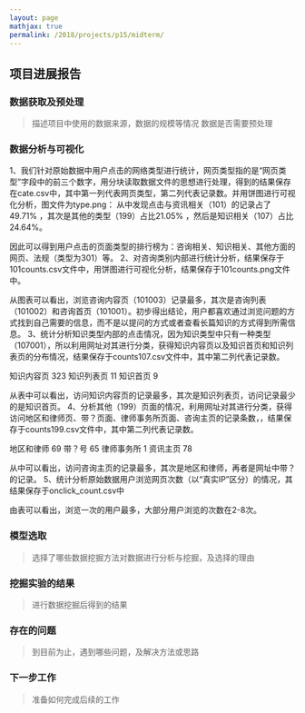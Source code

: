 ```yaml
---
layout: page
mathjax: true
permalink: /2018/projects/p15/midterm/
---
```


## 项目进展报告

### 数据获取及预处理

> 描述项目中使用的数据来源，数据的规模等情况
> 数据是否需要预处理

### 数据分析与可视化

1、我们针对原始数据中用户点击的网络类型进行统计，网页类型指的是“网页类型”字段中的前三个数字，用分块读取数据文件的思想进行处理，得到的结果保存在cate.csv中，其中第一列代表网页类型，第二列代表记录数。并用饼图进行可视化分析，图文件为type.png：
从中发现点击与资讯相关（101）的记录占了49.71% ，其次是其他的类型（199）占比21.05%  ，然后是知识相关（107）占比24.64%。   
 
 
  因此可以得到用户点击的页面类型的排行榜为：咨询相关、知识相关、其他方面的网页、法规（类型为301）等。
2、对咨询类别内部进行统计分析，结果保存于101counts.csv文件中，用饼图进行可视化分析，结果保存于101counts.png文件中。
 
 
从图表可以看出，浏览咨询内容页（101003）记录最多，其次是咨询列表（101002）和咨询首页（101001）。初步得出结论，用户都喜欢通过浏览问题的方式找到自己需要的信息，而不是以提问的方式或者查看长篇知识的方式得到所需信息。
3、统计分析知识类型内部的点击情况，因为知识类型中只有一种类型（107001），所以利用网址对其进行分类，获得知识内容页以及知识首页和知识列表页的分布情况，结果保存于counts107.csv文件中，其中第二列代表记录数。

知识内容页	323
知识列表页	11
知识首页	9
   
从表中可以看出，访问知识内容页的记录最多，其次是知识列表页，访问记录最少的是知识首页。
4、分析其他（199）页面的情况，利用网址对其进行分类，获得访问地区和律师页、带？页面、律师事务所页面、咨询主页的记录条数，，结果保存于counts199.csv文件中，其中第二列代表记录数。

地区和律师	69
带？号	65
律师事务所	1
资讯主页	78

从中可以看出，访问咨询主页的记录最多，其次是地区和律师，再者是网址中带？的记录。
5、统计分析原始数据用户浏览网页次数（以“真实IP”区分）的情况，其结果保存于onclick_count.csv中
 
由表可以看出，浏览一次的用户最多，大部分用户浏览的次数在2-8次。

### 模型选取

> 选择了哪些数据挖掘方法对数据进行分析与挖掘，及选择的理由

### 挖掘实验的结果

> 进行数据挖掘后得到的结果

### 存在的问题

> 到目前为止，遇到哪些问题，及解决方法或思路

### 下一步工作

> 准备如何完成后续的工作

